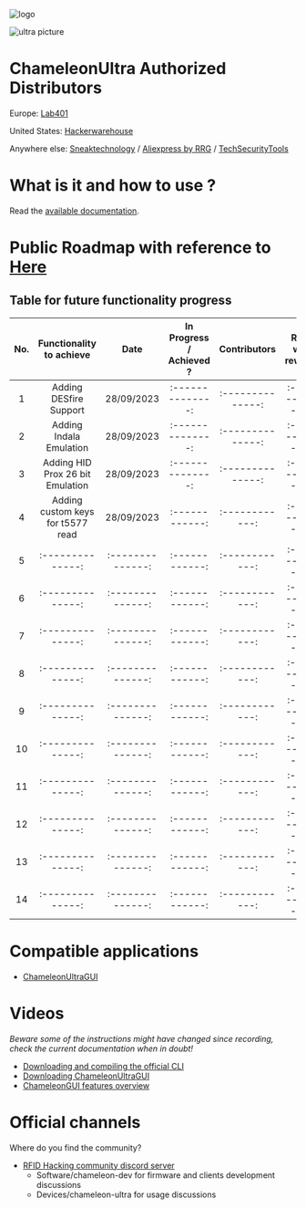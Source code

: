 ![logo](docs/images/ultra-logo.png)

![ultra picture](docs/images/ultra-overview.png)

# ChameleonUltra Authorized Distributors

Europe: [Lab401](https://lab401.com/)

United States: [Hackerwarehouse](https://hackerwarehouse.com/)

Anywhere else: [Sneaktechnology](https://sneaktechnology.com) / [Aliexpress by RRG](https://proxgrind.aliexpress.com/store/1101312023) / [TechSecurityTools](https://techsecuritytools.com/product/chameleon-ultra/)

# What is it and how to use ?

Read the [available documentation](docs/README.md).

# Public Roadmap with reference to [Here](https://github.com/RfidResearchGroup/ChameleonUltra/wiki/Public-Roadmap)

Table for future functionality progress
---------------------------------

|No.|Functionality to achieve| Date | In Progress / Achieved ? | Contributors | RRG will reward |
|:--------------:|:--------------:|:--------:|:------------:|:------------:|:------------:|
|1| Adding DESfire Support|28/09/2023|:--------------:|:--------------:|:------------:|
|2| Adding Indala Emulation|28/09/2023|:--------------:|:--------------:|:------------:|
|3| Adding HID Prox 26 bit Emulation|28/09/2023|:--------------:|:--------------:|:------------:|
|4| Adding custom keys for t5577 read|28/09/2023|:------------:|:------------:|:------------:|
|5|:--------------:|:--------------:|:------------:|:------------:|:------------:|
|6|:--------------:|:--------------:|:------------:|:------------:|:------------:|
|7|:--------------:|:--------------:|:------------:|:------------:|:------------:|
|8|:--------------:|:--------------:|:------------:|:------------:|:------------:|
|9|:--------------:|:--------------:|:------------:|:------------:|:------------:|
|10|:--------------:|:--------------:|:------------:|:------------:|:------------:|
|11|:--------------:|:--------------:|:------------:|:------------:|:------------:|
|12|:--------------:|:--------------:|:------------:|:------------:|:------------:|
|13|:--------------:|:--------------:|:------------:|:------------:|:------------:|
|14|:--------------:|:--------------:|:------------:|:------------:|:------------:|

# Compatible applications

* [ChameleonUltraGUI](https://github.com/GameTec-live/ChameleonUltraGUI)

# Videos

*Beware some of the instructions might have changed since recording, check the current documentation when in doubt!*

* [Downloading and compiling the official CLI](https://www.youtube.com/watch?v=VGpAeitNXH0)
* [Downloading ChameleonUltraGUI](https://www.youtube.com/watch?v=rHH7iqbX3nY)
* [ChameleonGUI features overview](https://www.youtube.com/watch?v=YqE8wyVSse4)

# Official channels

Where do you find the community?

* [RFID Hacking community discord server](https://t.ly/d4_C)
  * Software/chameleon-dev for firmware and clients development discussions
  * Devices/chameleon-ultra for usage discussions
